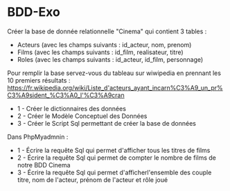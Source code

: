 # BDD-Exo



Créer la base de donnée relationnelle "Cinema" qui contient 3 tables :
- Acteurs  (avec les champs suivants : id_acteur, nom, prenom)
- Films    (avec les champs suivants : id_film, realisateur, titre)
- Roles    (avec les champs suivants : id_acteur, id_film, personnage)

Pour remplir la base servez-vous du tableau sur wiwipedia en prennant les 10 premiers résultats : 
https://fr.wikipedia.org/wiki/Liste_d'acteurs_ayant_incarn%C3%A9_un_pr%C3%A9sident_%C3%A0_l'%C3%A9cran


* 1 - Créer le dictionnaires des données 
* 2 - Créer le Modèle Conceptuel des Données
* 3 - Créer le Script Sql permettant de créer la base de données 

Dans PhpMyadmnin :
* 1 - Écrire la requête Sql qui permet d'afficher tous les titres de films
* 2 - Écrire la requête Sql qui permet de compter le nombre de films de notre BDD Cinema
* 3 - Écrire la requête Sql qui permet d'afficherl'ensemble des couple titre, nom de l'acteur, prénom de l'acteur et rôle joué
    

